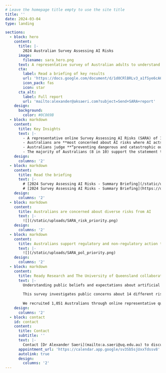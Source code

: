 ```yaml
---
# Leave the homepage title empty to use the site title
title: ''
date: 2024-03-04
type: landing

sections:
  - block: hero
    content:
      title: |-
        2024 Australian Survey Assessing AI Risks
      image:
        filename: sara_hero.png
      text: A representative survey of Australian adults to understand public perceptions of AI risks and support for AI governance actions in Australia.
      cta:
        label: Read a briefing of key results
        url: 'https://docs.google.com/document/d/1d0CRlBRLv3_a1fSye6cA6dzMjxtopjCcklc8irGPlDc/export?format=pdf&attachment=false'
        icon_pack: fas
        icon: star
      cta_alt:
        label: Full report
        url: 'mailto:alexander@aksaeri.com?subject=Send+SARA+report'
    design:
      background:
        color: #0C869B
  - block: markdown
    content:
      title: Key Insights
      text: |-
        - A representative online Survey Assessing AI Risks (SARA) of 1,051 Australians in January-February 2024 investigated public perceptions of AI risks and support for AI governance actions.
        - Australians are **most concerned about AI risks where AI acts unsafely** (e.g., acting in conflict with human values, failure of critical infrastructure), **is misused** (e.g., cyber attacks, biological weapons), or **displaces the jobs of humans**; they are least concerned about AI-assisted surveillance, or bias and discrimination in AI decision-making.
        - Australians judge **“preventing dangerous and catastrophic outcomes from AI”** the **#1 priority for the Australian Government in AI**; 9 in 10 Australians support creating a new regulatory body for AI.
        - The majority of Australians (8 in 10) support the statement that "mitigating the risk of extinction from AI should be a global priority alongside other societal-scale risks such as pandemics and nuclear war".
    design:
      columns: '2'
  - block: markdown
    content:
      title: Read the briefing
      text: |-
        # [2024 Survey Assessing AI Risks - Summary Briefing](/static/uploads/2024 Survey Assessing AI Risks - Summary Briefing.pdf) (PDF)
        # [2024 Survey Assessing AI Risks - Summary Briefing](https://docs.google.com/document/d/1d0CRlBRLv3_a1fSye6cA6dzMjxtopjCcklc8irGPlDc/edit) (Google doc)
    design:
      columns: '2'
  - block: markdown
    content:
      title: Australians are concerned about diverse risks from AI
      text: |-
        ![](/static/uploads/SARA_risk_priority.png)
    design:
      columns: '2'
  - block: markdown
    content:
      title: Australians support regulatory and non-regulatory action to address risks from AI
      text: |-
        ![](/static/uploads/SARA_pol_priority.png)
    design:
      columns: '2'
  - block: markdown
    content:
      title: Ready Research and The University of Queensland collaborated on this 'evidence for action' survey
      text: |-
        Understanding public beliefs and expectations about artificial intelligence (AI) risks and their possible responses is important for ensuring that the ethical, legal, and social implications of AI are addressed through effective governance. We conducted the *Survey Assessing Risks from AI* (SARA) to generate ‘evidence for action’, to help public and private actors make the decisions needed for safer AI development and use.
        
        This survey investigates public concerns about 14 different risks from AI, from AI being used to spread fake and harmful content online, to AI being used for the creation of biological and chemical weapons; public support for AI development and regulation; and priority governance actions to address risks from AI (with a focus on government action).
        
        We recruited 1,051 Australians through online representative quota sampling stratified by age, sex, and Australian state / territory. We also conducted multilevel regression with poststratification to construct more accurate population estimates based on 2021 Australian Census data.
    design:
      columns: '2'
  - block: contact
    id: contact
    content:
      title: Contact
      subtitle: ''
      text: |-
        Contact [Dr Alexander Saeri](mailto:a.saeri@uq.edu.au) to discuss the SARA project and its findings.
      appointment_url: 'https://calendar.app.google/sv3Sb5sjUxxTdssv8'
      autolink: true
      design:
        columns: '2'
---
```

